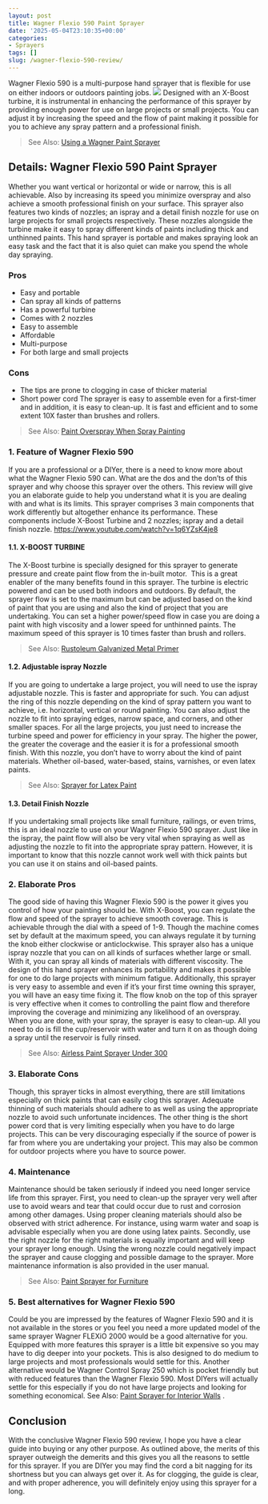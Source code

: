 ```yaml
---
layout: post
title: Wagner Flexio 590 Paint Sprayer
date: '2025-05-04T23:10:35+00:00'
categories:
- Sprayers
tags: []
slug: /wagner-flexio-590-review/
---
```


Wagner Flexio 590 is a multi-purpose hand sprayer that is flexible for use on either indoors or outdoors painting jobs.
![](/assets/img/12/Pest-Control.jpg)
Designed with an X-Boost turbine, it is instrumental in enhancing the performance of this sprayer by providing enough power for use on large projects or small projects.
You can adjust it by increasing the speed and the flow of paint making it possible for you to achieve any spray pattern and a professional finish.
[](https://www.amazon.com/dp/B00FBP4QT0/?tag=p-policy-20)
[](https://www.amazon.com/dp/B0061OIK4M/?tag=p-policy-20)
[](https://www.amazon.com/dp/B06XGFSJVJ/?tag=p-policy-20)
[](https://www.amazon.com/dp/B00MDVLOBS/?tag=p-policy-20)
[](https://www.amazon.com/dp/B00MV8MWEQ/?tag=p-policy-20)
> See Also:
> [Using a Wagner Paint Sprayer](https://pestpolicy.com/how-to-use-a-wagner-paint-sprayer/)
## Details: Wagner Flexio 590 Paint Sprayer
Whether you want vertical or horizontal or wide or narrow, this is all achievable. Also by increasing its speed you minimize overspray and also achieve a smooth professional finish on your surface.
This sprayer also features two kinds of nozzles; an ispray and a detail finish nozzle for use on large projects for small projects respectively.
These nozzles alongside the turbine make it easy to spray different kinds of paints including thick and unthinned paints.
This hand sprayer is portable and makes spraying look an easy task and the fact that it is also quiet can make you spend the whole day spraying.
### Pros
- Easy and portable
- Can spray all kinds of patterns
- Has a powerful turbine
- Comes with 2 nozzles
- Easy to assemble
- Affordable
- Multi-purpose
- For both large and small projects
### Cons
- The tips are prone to clogging in case of thicker material
- Short power cord
The sprayer is easy to assemble even for a first-timer and in addition, it is easy to clean-up. It is fast and efficient and to some extent 10X faster than brushes and rollers.
> See Also:
> [Paint Overspray When Spray Painting](https://pestpolicy.com/prevent-paint-overspray/)
### 1. Feature of Wagner Flexio 590
If you are a professional or a DIYer, there is a need to know more about what the Wagner Flexio 590 can. What are the dos and the don’ts of this sprayer and why choose this sprayer over the others.
This review will give you an elaborate guide to help you understand what it is you are dealing with and what is its limits.
This sprayer comprises 3 main components that work differently but altogether enhance its performance.
These components include X-Boost Turbine and 2 nozzles; ispray and a detail finish nozzle.
https://www.youtube.com/watch?v=1q6YZsK4je8
#### 1.1. X-BOOST TURBINE
The X-Boost turbine is specially designed for this sprayer to generate pressure and create paint flow from the in-built motor.  This is a great enabler of the many benefits found in this sprayer.
The turbine is electric powered and can be used both indoors and outdoors. By default, the sprayer flow is set to the maximum but can be adjusted based on the kind of paint that you are using and also the kind of project that you are undertaking.
You can set a higher power/speed flow in case you are doing a paint with high viscosity and a lower speed for unthinned paints. The maximum speed of this sprayer is 10 times faster than brush and rollers.
> See Also:
> [Rustoleum Galvanized Metal Primer](https://pestpolicy.com/rustoleum-galvanized-metal-primer/)
#### 1.2. Adjustable ispray Nozzle
If you are going to undertake a large project, you will need to use the ispray adjustable nozzle. This is faster and appropriate for such.
You can adjust the ring of this nozzle depending on the kind of spray pattern you want to achieve, i.e. horizontal, vertical or round painting.
You can also adjust the nozzle to fit into spraying edges, narrow space, and corners, and other smaller spaces. For all the large projects, you just need to increase the turbine speed and power for efficiency in your spray.
The higher the power, the greater the coverage and the easier it is for a professional smooth finish. With this nozzle, you don’t have to worry about the kind of paint materials. Whether oil-based, water-based, stains, varnishes, or even latex paints.
> See Also:
> [Sprayer for Latex Paint](https://pestpolicy.com/best-sprayer-for-latex-paint/)
#### 1.3. Detail Finish Nozzle
If you undertaking small projects like small furniture, railings, or even trims, this is an ideal nozzle to use on your Wagner Flexio 590 sprayer.
Just like in the ispray, the paint flow will also be very vital when spraying as well as adjusting the nozzle to fit into the appropriate spray pattern.
However, it is important to know that this nozzle cannot work well with thick paints but you can use it on stains and oil-based paints.
### 2. Elaborate Pros
The good side of having this Wagner Flexio 590 is the power it gives you control of how your painting should be.
With X-Boost, you can regulate the flow and speed of the sprayer to achieve smooth coverage. This is achievable through the dial with a speed of 1-9.
Though the machine comes set by default at the maximum speed, you can always regulate it by turning the knob either clockwise or anticlockwise.
This sprayer also has a unique ispray nozzle that you can on all kinds of surfaces whether large or small. With it, you can spray all kinds of materials with different viscosity.
The design of this hand sprayer enhances its portability and makes it possible for one to do large projects with minimum fatigue.
Additionally, this sprayer is very easy to assemble and even if it’s your first time owning this sprayer, you will have an easy time fixing it.
The flow knob on the top of this sprayer is very effective when it comes to controlling the paint flow and therefore improving the coverage and minimizing any likelihood of an overspray.
When you are done, with your spray, the sprayer is easy to clean-up. All you need to do is fill the cup/reservoir with water and turn it on as though doing a spray until the reservoir is fully rinsed.
> See Also:
> [Airless Paint Sprayer Under 300](https://pestpolicy.com/best-airless-paint-sprayer-under-300/)
### 3. Elaborate Cons
Though, this sprayer ticks in almost everything, there are still limitations especially on thick paints that can easily clog this sprayer.
Adequate thinning of such materials should adhere to as well as using the appropriate nozzle to avoid such unfortunate incidences.
The other thing is the short power cord that is very limiting especially when you have to do large projects.
This can be very discouraging especially if the source of power is far from where you are undertaking your project. This may also be common for outdoor projects where you have to source power.
### 4. Maintenance
Maintenance should be taken seriously if indeed you need longer service life from this sprayer.
First, you need to clean-up the sprayer very well after use to avoid wears and tear that could occur due to rust and corrosion among other damages.
Using proper cleaning materials should also be observed with strict adherence. For instance, using warm water and soap is advisable especially when you are done using latex paints.
Secondly, use the right nozzle for the right materials is equally important and will keep your sprayer long enough.
Using the wrong nozzle could negatively impact the sprayer and cause clogging and possible damage to the sprayer. More maintenance information is also provided in the user manual.
> See Also:
> [Paint Sprayer for Furniture](https://pestpolicy.com/best-paint-sprayer-for-furniture/)
### 5. Best alternatives for Wagner Flexio 590
Could be you are impressed by the features of Wagner Flexio 590 and it is not available in the stores or you feel you need a more updated model of the same sprayer Wagner FLEXiO 2000 would be a good alternative for you.
Equipped with more features this sprayer is a little bit expensive so you may have to dig deeper into your pockets. This is also designed to do medium to large projects and most professionals would settle for this.
Another alternative would be Wagner Control Spray 250 which is pocket friendly but with reduced features than the Wagner Flexio 590.
Most DIYers will actually settle for this especially if you do not have large projects and looking for something economical. See Also:
[Paint Sprayer for Interior Walls](https://pestpolicy.com/best-paint-sprayer-for-interior-walls/)
.
## Conclusion
With the conclusive Wagner Flexio 590 review, I hope you have a clear guide into buying or any other purpose. As outlined above, the merits of this sprayer outweigh the demerits and this gives you all the reasons to settle for this sprayer.
If you are DIYer you may find the cord a bit nagging for its shortness but you can always get over it. As for clogging, the guide is clear, and with proper adherence, you will definitely enjoy using this sprayer for a long.
